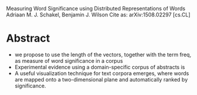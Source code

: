Measuring Word Significance using Distributed Representations of Words
Adriaan M. J. Schakel, Benjamin J. Wilson
Cite as: 	arXiv:1508.02297 [cs.CL]

# Abstract

* we propose to use the length of the vectors, together with the term freq,
  as measure of word significance in a corpus
* Experimental evidence using a domain-specific corpus of abstracts is
* A useful visualization technique for text corpora emerges, where words are
  mapped onto a two-dimensional plane and automatically ranked by significance. 

